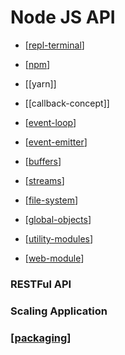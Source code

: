 # Node JS API

- [[repl-terminal]]
- [[npm]]
- [[yarn]]
- [[callback-concept]]

- [[event-loop]]
- [[event-emitter]]
- [[buffers]]
- [[streams]]
- [[file-system]]
- [[global-objects]]
- [[utility-modules]]
- [[web-module]]

### RESTFul API

### Scaling Application

### [[packaging]]

[//begin]: # "Autogenerated link references for markdown compatibility"
[repl-terminal]: repl-terminal "REPL Terminal"
[npm]: npm "NPM"
[event-loop]: event-loop "Event loop"
[event-emitter]: event-emitter "Event Emitter"
[buffers]: buffers "Buffers"
[streams]: streams "Streams"
[file-system]: file-system "File System"
[global-objects]: global-objects "Global Objects"
[utility-modules]: utility-modules "Utility Modules"
[web-module]: web-module "Web Module"
[packaging]: packaging "Packaging"
[//end]: # "Autogenerated link references"
